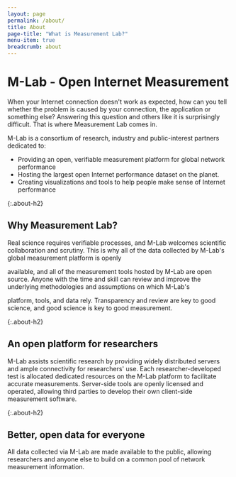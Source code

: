 ```yaml
---
layout: page
permalink: /about/
title: About
page-title: "What is Measurement Lab?"
menu-item: true
breadcrumb: about
---
```


# M-Lab - Open Internet Measurement

When your Internet connection doesn't work as expected, how can you tell whether the problem is caused by your connection, the application or something else? Answering this question and others like it is surprisingly difficult. That is where Measurement Lab comes in.

M-Lab is a consortium of research, industry and public-interest partners dedicated to:

* Providing an open, verifiable measurement platform for global network performance
* Hosting the largest open Internet performance dataset on the planet.
* Creating visualizations and tools to help people make sense of Internet performance

{:.about-h2}
## Why Measurement Lab?

Real science requires verifiable processes, and M-Lab welcomes scientific collaboration and scrutiny. This is why all of the data collected by M-Lab's global measurement platform is openly

available, and all of the measurement tools hosted by M-Lab are open source. Anyone with the time and skill can review and improve the underlying methodologies and assumptions on which M-Lab's

platform, tools, and data rely. Transparency and review are key to good science, and good science is key to good measurement.

{:.about-h2}
## An open platform for researchers

M-Lab assists scientific research by providing widely distributed servers and ample connectivity for researchers' use. Each researcher-developed test is allocated dedicated resources on the M-Lab platform to facilitate accurate measurements. Server-side tools are openly licensed and operated, allowing third parties to develop their own client-side measurement software.

{:.about-h2}
## Better, open data for everyone

All data collected via M-Lab are made available to the public, allowing researchers and anyone else to build on a common pool of network measurement information.
